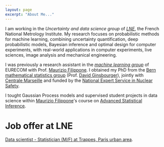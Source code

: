 ```yaml
---
layout: page
excerpt: "About Me..."
---
```





I am working in the *Uncertainty and data science group* of [*LNE*](https://www.lne.fr/en), the French National Metrology Institute.
My research focuses on probabilistic methods for machine learning, combining uncertainty quantification, deep probabilistic models, Bayesian inference and optimal design for computer experiments, with real-world applications in computer experiments, live sciences, image analysis and mechanical engineering. 


I was previously a research assistant in the [*machine learning group*](http://www.eurecom.fr/fr/la-recherche/departement-data-science) of EURECOM with Prof. [Maurizio Filippone](http://www.eurecom.fr/~filippon/).
I obtained my PhD from the [Bern mathematical statistics group](https://www.imsv.unibe.ch/index_eng.html "Institute of Mathematical Statistics and Actuarial Science") (Prof. [David Ginsbourger](http://www.ginsbourger.ch/)), jointly with [Centrale Marseille](https://recherche.centrale-marseille.fr/en) and funded by the [National Expert Service in Nuclear Safety](https://www.irsn.fr/EN/Presentation/about_us/Pages/who_are_we.aspx).


I tought Gaussian Process models and supervised student projects in data science within [Maurizio Filippone](http://www.eurecom.fr/~filippon/)'s course on [Advanced Statistical Inference](http://www.eurecom.fr/en/course/ASI-2019Spring).


Job offer at LNE
==========


[Data scientist - Statistician (M/F) at Trappes, Paris urban area](/Data_scientist_LNE.pdf).


